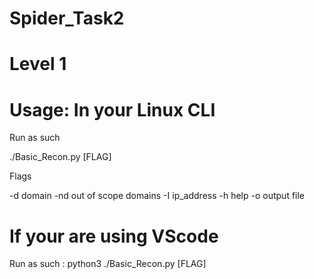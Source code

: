 # Spider_Task2

# Level 1

# Usage: In your Linux CLI 
Run as such

./Basic_Recon.py [FLAG]

Flags

-d  domain
-nd out of scope domains
-I ip_address
-h help
-o output file

# If your are using VScode
Run as such : python3 ./Basic_Recon.py [FLAG]


